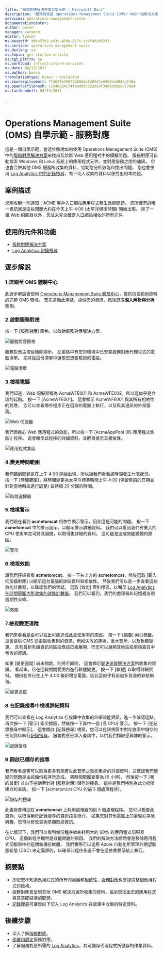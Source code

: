 ```yaml
---
title: "服務對應解決方案自學示範 | Microsoft Docs"
description: "服務對應是 Operations Management Suite (OMS) 中的一個解決方案，可自動探索 Windows 和 Linux 系統上的應用程式元件，並對應服務之間的通訊。  這是一個自學示範，會逐步解說如何使用服務對應來識別及診斷 Web 應用程式中的模擬問題。"
services: operations-management-suite
documentationcenter: 
author: bwren
manager: carmonm
editor: tysonn
ms.assetid: 9dc437b9-e83c-45da-917c-cb4f4d8d6333
ms.service: operations-management-suite
ms.devlang: na
ms.topic: get-started-article
ms.tgt_pltfrm: na
ms.workload: infrastructure-services
ms.date: 04/12/2017
ms.author: bwren
translationtype: Human Translation
ms.sourcegitcommit: 7f469fb309f92b86dbf289d3a0462ba9042af48a
ms.openlocfilehash: c3548d24c74f8ad865b22d6af3490d0b5cc77a84
ms.lasthandoff: 04/13/2017


---
```


# <a name="operations-management-suite-oms-self-paced-demo---service-map"></a>Operations Management Suite (OMS) 自學示範 - 服務對應
這是一個自學示範，會逐步解說如何使用 Operations Management Suite (OMS) 中的[服務對應解決方案](operations-management-suite-service-map.md)來找出及診斷 Web 應用程式中的模擬問題。  服務對應可自動探索 Windows 和 Linux 系統上的應用程式元件，並對應服務之間的通訊。  它也會合併其他 OMS 服務所收集的資料，協助您分析效能和找出問題。  您也會使用 [Log Analytics 中的記錄搜尋](../log-analytics/log-analytics-log-searches.md)，向下切入收集的資料以便找出根本問題。


## <a name="scenario-description"></a>案例描述
您剛收到一則通知：ACME 客戶入口網站應用程式發生效能問題。  您所擁有的唯一資訊就是這些問題大約在今天上午 4:00 (太平洋標準時間) 開始出現。  除了一組 Web 伺服器以外，您並未完全確定入口網站相依的所有元件。  

## <a name="components-and-features-used"></a>使用的元件和功能
- [服務對應解決方案](operations-management-suite-service-map.md)
- [Log Analytics 記錄搜尋](../log-analytics/log-analytics-log-searches.md)


## <a name="walk-through"></a>逐步解說

### <a name="1-connect-to-the-oms-experience-center"></a>1.連線至 OMS 體驗中心
此逐步解說會使用 [Operations Management Suite 體驗中心](https://experience.mms.microsoft.com/)，提供包含範例資料的完整 OMS 環境。 首先遵循此連結，提供您的資訊，然後選取**深入解析與分析**案例。


### <a name="2-start-service-map"></a>2.啟動服務對應
按一下 [服務對應] 圖格，以啟動服務對應解決方案。

![服務對應圖格](media/operations-management-suite-walkthrough-servicemap/tile.png)

服務對應主控台隨即顯示。  左窗格中有您的環境中已安裝服務對應代理程式的電腦清單。  您將從這份清單中選取您想要檢視的電腦。

![電腦清單](media/operations-management-suite-walkthrough-servicemap/computer-list.png)


### <a name="3-view-computer"></a>3.檢視電腦
我們知道，Web 伺服器稱為 AcmeWFE001 和 AcmeWFE002，所以這似乎是合理的起點。  按一下 [AcmeWFE001]。  這會顯示 AcmeWFE001 與其所有相依性的對應。  您可以查看哪些程序正在選取的電腦上執行，以及與其通訊的外部服務。

![Web 伺服器](media/operations-management-suite-walkthrough-servicemap/web-server.png)

我們很擔心 Web 應用程式的效能，所以按一下 [AcmeAppPool (IIS 應用程式集區)] 程序。  這會顯示此程序的詳細資料，並醒目提示其相依性。  

![應用程式集區](media/operations-management-suite-walkthrough-servicemap/app-pool.png)


### <a name="4-change-time-window"></a>4.變更時間範圍

我們聽到問題是在上午 4:00 開始出現，所以讓我們看看該時間發生什麼狀況。 按一下 [時間範圍]，將時間變更為太平洋標準時間上午 4:00 (保留目前的日期並針對當地時區進行調整) 並持續 20 分鐘的時間。

![時間選擇器](./media/operations-management-suite-walkthrough-servicemap/time-picker.png)


### <a name="5-view-alert"></a>5.檢視警示

我們現在看到 **acmetomcat** 相依性顯示警示，因此這是可能的問題。  按一下 **acmetomcat** 中的警示圖示，以顯示警示詳細資料。  我們可以看到我們有重大的 CPU 使用率並可將其展開，以取得更詳細的資料。  這可能是造成效能變慢的原因。 

![警示](./media/operations-management-suite-walkthrough-servicemap/alert.png)


### <a name="6-view-performance"></a>6.檢視效能

讓我們仔細看看 **acmetomcat**。  按一下右上方的 **acmetomcat**，然後選取 [載入伺服器對應] 以顯示這台電腦的詳細資料和相依性。 然後我們可以進一步查看這些效能計數器，以確認我們的懷疑。  選取 [效能] 索引標籤，以顯示 [Log Analytics 在時間範圍內所收集的效能計數器](../log-analytics/log-analytics-data-sources-performance-counters.md)。  我們可以看到，我們的處理器和記憶體出現週期性尖峰。

![效能](./media/operations-management-suite-walkthrough-servicemap/performance.png)


### <a name="7-view-change-tracking"></a>7.檢視變更追蹤
我們來看看是否可以找出可能造成此高使用率的原因。  按一下 [摘要] 索引標籤。  這會提供 OMS 從電腦收集到的資訊，例如失敗的連線、重大警示，以及軟體變更。  具有最新有趣資訊的區段應該已經展開，而您可以展開其他區段來檢查其中包含的資訊。


如果 [變更追蹤] 尚未開啟，則將它展開。  這會顯示[變更追蹤解決方案](../log-analytics/log-analytics-change-tracking.md)所收集的資訊。  看起來，已在這段期間範圍內進行軟體變更。  按一下 [軟體] 以取得詳細資料。  備份程序已在上午 4:00 後新增至電腦，因此這似乎耗用過多資源的罪魁禍首。

![變更追蹤](./media/operations-management-suite-walkthrough-servicemap/change-tracking.png)



### <a name="8-view-details-in-log-search"></a>8.在記錄搜尋中檢視詳細資料
我們可以查看在 Log Analytics 存放庫中收集的詳細效能資訊，進一步確認這點。  再次按一下 [警示] 索引標籤，然後按一下其中一個 [高 CPU] 警示。  按一下 [在記錄搜尋中顯示]。  這會開啟 [記錄搜尋] 視窗，您可以在該視窗中對存放庫中儲存的任何資料執行[記錄搜尋](../log-analytics/log-analytics-log-searches.md)。  服務對應已填入查詢中，以供我們擷取感興趣的警示。  

![記錄搜尋](./media/operations-management-suite-walkthrough-servicemap/log-search.png)


### <a name="9-open-saved-search"></a>9.開啟已儲存的搜尋
我們看看是否可以取得更多有關產生此警示之效能集合的詳細資料，並確認我們懷疑的問題是由該備份程序所造成。  將時間範圍變更為 [6 小時]。  然後按一下 [我的最愛] 並向下捲動至針對 [服務對應] 儲存的搜尋。  這些是我們特別為此分析所建立的查詢。  按一下 [acmetomcat CPU 的前 5 個處理程序]。

![儲存的搜尋](./media/operations-management-suite-walkthrough-servicemap/saved-search.png)


此查詢會傳回在 **acmetomcat** 上耗用處理器的前 5 個處理程序。  您可以檢查此查詢，以取得用於記錄搜尋的查詢語言簡介。  如果您對其他電腦上的處理程序感興趣，您可以修改查詢來擷取該資訊。

在此情況下，我們可以看到備份程序始終耗用大約 60% 的應用程式伺服器 CPU。  這個新程序顯然是效能問題的原因。  我們的解決方法顯然會是移除應用程式伺服器中的這個新備份軟體。  我們實際可以運用 Azure 自動化所管理的期望狀態組態 (DSC) 來定義原則，以確保此程序永遠不會在這些重要系統上執行。


## <a name="summary-points"></a>摘要點
- 即使您不知道應用程式的所有伺服器和相依性，[服務對應](operations-management-suite-service-map.md)也會提供整個應用程式的檢視。
- 服務對應會呈現其他 OMS 解決方案所收集的資料，協助您找出您的應用程式與其基礎結構的問題。
- [記錄搜尋](../log-analytics/log-analytics-log-searches.md)可讓您向下切入 Log Analytics 存放庫中收集的特定資料。    

## <a name="next-steps"></a>後續步驟
- 深入了解[服務對應](operations-management-suite-service-map.md)。
- [部署和設定](operations-management-suite-service-map-configure.md)服務對應。
- 了解服務對應所需的 [Log Analytics](../log-analytics/log-analytics-overview.md)，其可儲存代理程式所儲存的作業資料。
